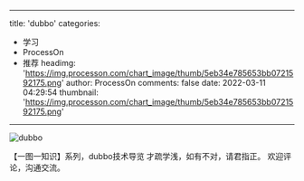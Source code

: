
---
title: 'dubbo'
categories: 
 - 学习
 - ProcessOn
 - 推荐
headimg: 'https://img.processon.com/chart_image/thumb/5eb34e785653bb0721592175.png'
author: ProcessOn
comments: false
date: 2022-03-11 04:29:54
thumbnail: 'https://img.processon.com/chart_image/thumb/5eb34e785653bb0721592175.png'
---

<div>   
<img class="thumb" alt="dubbo" src="https://img.processon.com/chart_image/thumb/5eb34e785653bb0721592175.png" referrerpolicy="no-referrer">
<p>【一图一知识】系列，dubbo技术导览
才疏学浅，如有不对，请君指正。
欢迎评论，沟通交流。</p>  
</div>
            